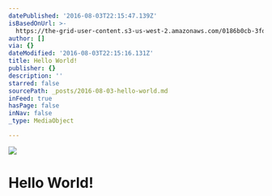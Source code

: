 ```yaml
---
datePublished: '2016-08-03T22:15:47.139Z'
isBasedOnUrl: >-
  https://the-grid-user-content.s3-us-west-2.amazonaws.com/0186b0cb-3fd7-4917-86ce-20c00ad6d9f8.jpg
author: []
via: {}
dateModified: '2016-08-03T22:15:16.131Z'
title: Hello World!
publisher: {}
description: ''
starred: false
sourcePath: _posts/2016-08-03-hello-world.md
inFeed: true
hasPage: false
inNav: false
_type: MediaObject

---
```

![](https://the-grid-user-content.s3-us-west-2.amazonaws.com/0186b0cb-3fd7-4917-86ce-20c00ad6d9f8.jpg)

# Hello World!